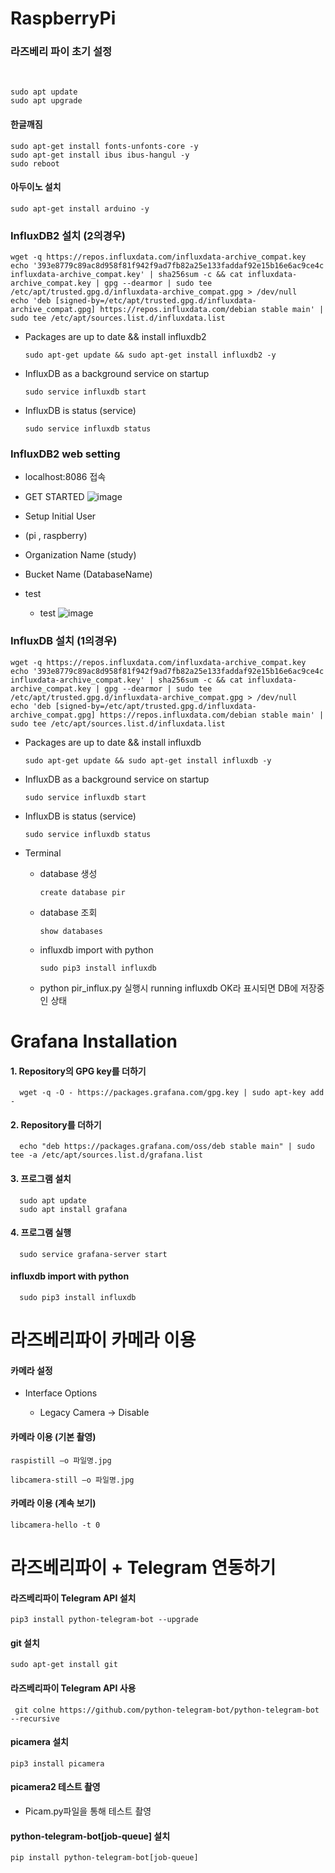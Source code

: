 # RaspberryPi

<h3>라즈베리 파이 초기 설정</h3>
<br>
  
    sudo apt update
    sudo apt upgrade

<h4>한글깨짐</h4>
    
    sudo apt-get install fonts-unfonts-core -y
    sudo apt-get install ibus ibus-hangul -y
    sudo reboot

<h4>아두이노 설치</h4>

    sudo apt-get install arduino -y

<h3>InfluxDB2 설치 (2의경우)</h3>

    wget -q https://repos.influxdata.com/influxdata-archive_compat.key
    echo '393e8779c89ac8d958f81f942f9ad7fb82a25e133faddaf92e15b16e6ac9ce4c influxdata-archive_compat.key' | sha256sum -c && cat influxdata-archive_compat.key | gpg --dearmor | sudo tee /etc/apt/trusted.gpg.d/influxdata-archive_compat.gpg > /dev/null
    echo 'deb [signed-by=/etc/apt/trusted.gpg.d/influxdata-archive_compat.gpg] https://repos.influxdata.com/debian stable main' | sudo tee /etc/apt/sources.list.d/influxdata.list


* Packages are up to date && install influxdb2

      sudo apt-get update && sudo apt-get install influxdb2 -y

* InfluxDB as a background service on startup

      sudo service influxdb start
  
* InfluxDB is status (service)

      sudo service influxdb status

<h3>InfluxDB2 web setting </h3>

* localhost:8086 접속

* GET STARTED
  ![image](https://github.com/ikk5515/RaspberryPi/assets/22267184/6fbe50d0-a6c9-433f-9e37-1a5027b314b2)

* Setup Initial User
* (pi , raspberry)
* Organization Name (study)
* Bucket Name (DatabaseName)
* test
  * test
![image](https://github.com/ikk5515/RaspberryPi/assets/22267184/6c0f0f75-35f7-4611-bd0c-c5eac3139b65)


<h3>InfluxDB 설치 (1의경우)</h3>

    wget -q https://repos.influxdata.com/influxdata-archive_compat.key
    echo '393e8779c89ac8d958f81f942f9ad7fb82a25e133faddaf92e15b16e6ac9ce4c influxdata-archive_compat.key' | sha256sum -c && cat influxdata-archive_compat.key | gpg --dearmor | sudo tee /etc/apt/trusted.gpg.d/influxdata-archive_compat.gpg > /dev/null
    echo 'deb [signed-by=/etc/apt/trusted.gpg.d/influxdata-archive_compat.gpg] https://repos.influxdata.com/debian stable main' | sudo tee /etc/apt/sources.list.d/influxdata.list


* Packages are up to date && install influxdb

      sudo apt-get update && sudo apt-get install influxdb -y

* InfluxDB as a background service on startup

      sudo service influxdb start
  
* InfluxDB is status (service)

      sudo service influxdb status


* Terminal
  * database 생성
  
        create database pir

  * database 조회
 
        show databases

  * influxdb import with python

        sudo pip3 install influxdb

  * python pir_influx.py 실행시 running influxdb OK라 표시되면 DB에 저장중인 상태


# Grafana Installation

<h4>1. Repository의 GPG key를 더하기</h4>

      wget -q -O - https://packages.grafana.com/gpg.key | sudo apt-key add -

<h4>2. Repository를 더하기</h4>

      echo "deb https://packages.grafana.com/oss/deb stable main" | sudo tee -a /etc/apt/sources.list.d/grafana.list

<h4>3. 프로그램 설치</h4>

      sudo apt update
      sudo apt install grafana

<h4>4. 프로그램 실행</h4>

      sudo service grafana-server start

<h4>influxdb import with python</h4>

      sudo pip3 install influxdb


# 라즈베리파이 카메라 이용

<h4>카메라 설정</h4>

* Interface Options

  * Legacy Camera -> Disable

<h4>카메라 이용 (기본 촬영)</h4>
  
    raspistill –o 파일명.jpg 

    libcamera-still –o 파일명.jpg 

<h4>카메라 이용 (계속 보기)</h4>

    libcamera-hello -t 0

# 라즈베리파이 + Telegram 연동하기

<h4>라즈베리파이 Telegram API 설치</h4>

    pip3 install python-telegram-bot --upgrade
    
<h4>git 설치</h4>

    sudo apt-get install git

<h4>라즈베리파이 Telegram API 사용</h4>
 
     git colne https://github.com/python-telegram-bot/python-telegram-bot --recursive

<h4>picamera 설치</h4>

    pip3 install picamera

<h4>picamera2 테스트 촬영</h4>

  * Picam.py파일을 통해 테스트 촬영

<h4>python-telegram-bot[job-queue] 설치</h4>

    pip install python-telegram-bot[job-queue]

